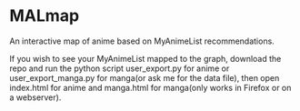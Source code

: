 # MALmap
An interactive map of anime based on MyAnimeList recommendations.

If you wish to see your MyAnimeList mapped to the graph, download the repo and run the python script user_export.py for anime or user_export_manga.py for manga(or ask me for the data file), then open index.html for anime and manga.html for manga(only works in Firefox or on a webserver).
